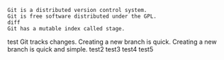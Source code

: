 ```
Git is a distributed version control system.
Git is free software distributed under the GPL.
diff
Git has a mutable index called stage.
```
test
Git tracks changes.
Creating a new branch is quick.
Creating a new branch is quick and simple.
test2
test3
test4
test5

